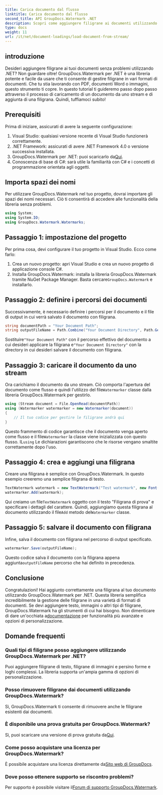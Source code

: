 ```yaml
---
title: Carica documento dal flusso
linktitle: Carica documento dal flusso
second_title: API GroupDocs.Watermark .NET
description: Scopri come aggiungere filigrane ai documenti utilizzando GroupDocs.Watermark per .NET con questa guida. Perfetto per gli sviluppatori che desiderano migliorare la sicurezza dei documenti.
type: docs
weight: 11
url: /it/net/document-loadings/load-document-from-stream/
---
```

## introduzione
Desideri aggiungere filigrane ai tuoi documenti senza problemi utilizzando .NET? Non guardare oltre! GroupDocs.Watermark per .NET è una libreria potente e facile da usare che ti consente di gestire filigrane in vari formati di documenti. Che tu stia lavorando con PDF, documenti Word o immagini, questo strumento ti copre. In questo tutorial ti guideremo passo dopo passo attraverso il processo di caricamento di un documento da uno stream e di aggiunta di una filigrana. Quindi, tuffiamoci subito!
## Prerequisiti
Prima di iniziare, assicurati di avere la seguente configurazione:
1. Visual Studio: qualsiasi versione recente di Visual Studio funzionerà correttamente.
2. .NET Framework: assicurati di avere .NET Framework 4.0 o versione successiva installata.
3.  GroupDocs.Watermark per .NET: puoi scaricarlo da[Qui](https://releases.groupdocs.com/Watermark/net/).
4. Conoscenza di base di C#: sarà utile la familiarità con C# e i concetti di programmazione orientata agli oggetti.

## Importa spazi dei nomi
Per utilizzare GroupDocs.Watermark nel tuo progetto, dovrai importare gli spazi dei nomi necessari. Ciò ti consentirà di accedere alle funzionalità della libreria senza problemi.
```csharp
using System;
using System.IO;
using GroupDocs.Watermark.Watermarks;
```
## Passaggio 1: impostazione del progetto
Per prima cosa, devi configurare il tuo progetto in Visual Studio. Ecco come farlo:
1. Crea un nuovo progetto: apri Visual Studio e crea un nuovo progetto di applicazione console C#.
2.  Installa GroupDocs.Watermark: installa la libreria GroupDocs.Watermark tramite NuGet Package Manager. Basta cercare`GroupDocs.Watermark` e installarlo.
## Passaggio 2: definire i percorsi dei documenti
Successivamente, è necessario definire i percorsi per il documento e il file di output in cui verrà salvato il documento con filigrana.
```csharp
string documentPath = "Your Document Path";
string outputFileName = Path.Combine("Your Document Directory", Path.GetFileName(documentPath));
```
 Sostituire`"Your Document Path"` con il percorso effettivo del documento a cui desideri applicare la filigrana e`"Your Document Directory"` con la directory in cui desideri salvare il documento con filigrana.
## Passaggio 3: caricare il documento da uno stream
Ora carichiamo il documento da uno stream. Ciò comporta l'apertura del documento come flusso e quindi l'utilizzo del file`Watermarker` classe dalla libreria GroupDocs.Watermark per gestirlo.
```csharp
using (Stream document = File.OpenRead(documentPath))
using (Watermarker watermarker = new Watermarker(document))
{
    // Il tuo codice per gestire le filigrane andrà qui
}
```
 Questo frammento di codice garantisce che il documento venga aperto come flusso e il file`Watermarker` la classe viene inizializzata con questo flusso. IL`using` Le dichiarazioni garantiscono che le risorse vengano smaltite correttamente dopo l'uso.
## Passaggio 4: crea e aggiungi una filigrana
Creare una filigrana è semplice con GroupDocs.Watermark. In questo esempio creeremo una semplice filigrana di testo.
```csharp
TextWatermark watermark = new TextWatermark("Test watermark", new Font("Arial", 12));
watermarker.Add(watermark);
```
 Qui creiamo un file`TextWatermark` oggetto con il testo "Filigrana di prova" e specificare i dettagli del carattere. Quindi, aggiungiamo questa filigrana al documento utilizzando il file`Add` metodo del`Watermarker` classe.
## Passaggio 5: salvare il documento con filigrana
Infine, salva il documento con filigrana nel percorso di output specificato.
```csharp
watermarker.Save(outputFileName);
```
 Questo codice salva il documento con la filigrana appena aggiunta`outputFileName` percorso che hai definito in precedenza.

## Conclusione
Congratulazioni! Hai aggiunto correttamente una filigrana al tuo documento utilizzando GroupDocs.Watermark per .NET. Questa libreria semplifica incredibilmente la gestione delle filigrane in una varietà di formati di documenti. Se devi aggiungere testo, immagini o altri tipi di filigrane, GroupDocs.Watermark ha gli strumenti di cui hai bisogno. Non dimenticare di dare un'occhiata a[documentazione](https://reference.groupdocs.com/Watermark/net/) per funzionalità più avanzate e opzioni di personalizzazione.
## Domande frequenti
### Quali tipi di filigrane posso aggiungere utilizzando GroupDocs.Watermark per .NET?
Puoi aggiungere filigrane di testo, filigrane di immagini e persino forme e loghi complessi. La libreria supporta un'ampia gamma di opzioni di personalizzazione.
### Posso rimuovere filigrane dai documenti utilizzando GroupDocs.Watermark?
Sì, GroupDocs.Watermark ti consente di rimuovere anche le filigrane esistenti dai documenti.
### È disponibile una prova gratuita per GroupDocs.Watermark?
 Sì, puoi scaricare una versione di prova gratuita da[Qui](https://releases.groupdocs.com/).
### Come posso acquistare una licenza per GroupDocs.Watermark?
È possibile acquistare una licenza direttamente da[Sito web di GroupDocs](https://purchase.groupdocs.com/buy).
### Dove posso ottenere supporto se riscontro problemi?
 Per supporto è possibile visitare il[Forum di supporto GroupDocs.Watermark](https://forum.groupdocs.com/c/watermark/19).